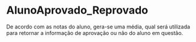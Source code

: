 # AlunoAprovado_Reprovado
De acordo com as notas do aluno, gera-se uma média, qual será utilizada para retornar a informação de aprovação ou não do aluno em questão.
